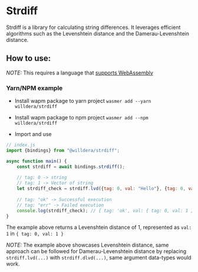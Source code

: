 # Strdiff

Strdiff is a library for calculating string differences. It leverages efficient algorithms such as the Levenshtein distance and the Damerau-Levenshtein distance.

## How to use:
*NOTE:* This requires a language that [supports WebAssembly](https://docs.wasmer.io/)

### Yarn/NPM example
- Install wapm package to yarn project
`wasmer add --yarn willdera/strdiff`

- Install wapm package to npm project
`wasmer add --npm willdera/strdiff`

- Import and use
```js
// index.js
import {bindings} from "@willdera/strdiff";

async function main() {
    const strdiff = await bindings.strdiff();
    
    // tag: 0 -> string
    // tag: 1 -> Vector of string
    let strdiff_check = strdiff.lvd({tag: 0, val: "Hello"}, {tag: 0, val: "Hella"});
    
    // tag: "ok" -> Successful execution
    // tag: "err" -> Failed execution
    console.log(strdiff_check); // { tag: 'ok', val: { tag: 0, val: 1 } }
}
```
 The example above returns a Levenshtein distance of 1, represented as `val: 1` in `{ tag: 0, val: 1 }`

*NOTE:* The example above showcases Levenshtein distance, same approach can be followed for Damerau-Levenshtein distance by replacing `strdiff.lvd(...)` with `strdiff.dlvd(...)`, same argument data-types would work.
